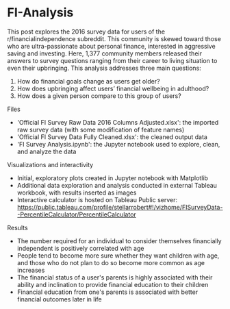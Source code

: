 # FI-Analysis
This post explores the 2016 survey data for users of the r/financialindependence subreddit. This community is skewed toward those who are ultra-passionate about personal finance, interested in aggressive saving and investing. Here, 1,377 community members released their answers to survey questions ranging from their career to living situation to even their upbringing. This analysis addresses three main questions:

1)	How do financial goals change as users get older?
2)	How does upbringing affect users’ financial wellbeing in adulthood?
3)	How does a given person compare to this group of users?

    
Files
  * 'Official FI Survey Raw Data 2016 Columns Adjusted.xlsx': the imported raw survey data (with some modification of feature names)
  * 'Official FI Survey Data Fully Cleaned.xlsx': the cleaned output data
  * 'FI Survey Analysis.ipynb': the Jupyter notebook used to explore, clean, and analyze the data

Visualizations and interactivity
  * Initial, exploratory plots created in Jupyter notebook with Matplotlib
  * Additional data exploration and analysis conducted in external Tableau workbook, with results inserted as images
  * Interactive calculator is hosted on Tableau Public server: https://public.tableau.com/profile/stellarrobert#!/vizhome/FISurveyData--PercentileCalculator/PercentileCalculator
  
  
Results
  * The number required for an individual to consider themselves financially independent is positively correlated with age
  * People tend to become more sure whether they want children with age, and those who do not plan to do so become more common as age increases
  * The financial status of a user's parents is highly associated with their ability and inclination to provide financial education to their children
  * Financial education from one's parents is associated with better financial outcomes later in life
  
